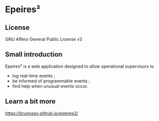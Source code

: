 # Epeires²

## License

GNU Affero General Public License v3

## Small introduction

Epeires² is a web application designed to allow operational supervisors to
 * log real-time events ;
 * be informed of programmable events ;
 * find help when unusual events occur.


## Learn a bit more

https://brunospy.github.io/epeires2/
